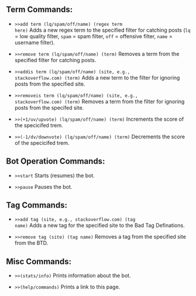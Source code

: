 <h2>Term Commands:</h2>

 - <code>>>add term (lq/spam/off/name) (regex term here)</code> Adds a new regex term to the specified filter for catching posts (<code>lq</code> = low quality filter, <code>spam</code> = spam filter, <code>off</code> = offensive filter, <code>name</code> = username filter). 

 - <code>>>remove term (lq/spam/off/name) (term)</code> Removes a term from the specified filter for catching posts.
 
 - <code>>>addis term (lq/spam/off/name) (site, e.g., stackoverflow.com) (term)</code> Adds a new term to the filter for ignoring posts from the specified site.
 
 - <code>>>removeis term (lq/spam/off/name) (site, e.g., stackoverflow.com) (term)</code> Removes a term from the filter for ignoring posts from the specifed site.
 
 - <code>>>(+1/uv/upvote) (lq/spam/off/name) (term)</code> Increments the score of the specicifed trem.
 
 - <code>>>(-1/dv/downvote) (lq/spam/off/name) (term)</code> Decrements the score of the specicifed trem.
 
<h2>Bot Operation Commands:</h2>

 - <code>>>start</code> Starts (resumes) the bot.
 
 - <code>>>pause</code> Pauses the bot.
 
<h2>Tag Commands:</h2>

 - <code>>>add tag (site, e.g., stackoverflow.com) (tag name)</code> Adds a new tag for the specified site to the Bad Tag Definations.
 
 - <code>>>remove tag (site) (tag name)</code> Removes a tag from the specified site from the BTD.
 
<h2>Misc Commands:</h2>

 - <code>>>(stats/info)</code> Prints information about the bot.
 
 - <code>>>(help/commands)</code> Prints a link to this page.
